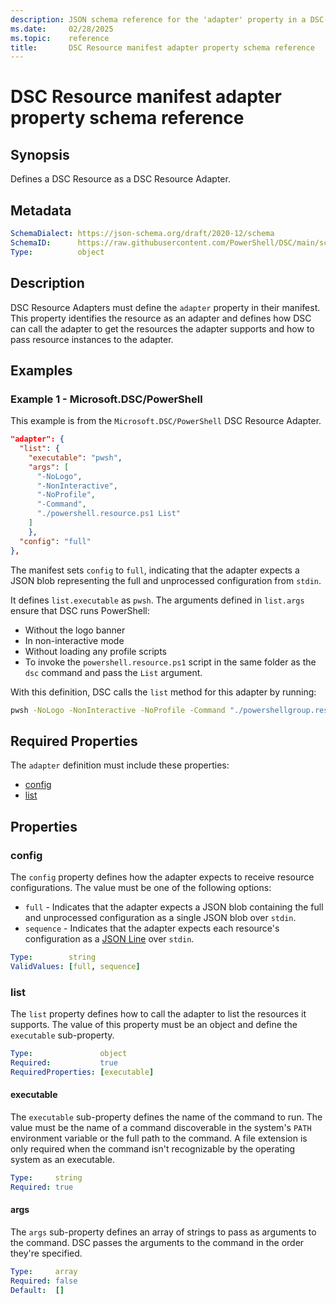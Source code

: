 ```yaml
---
description: JSON schema reference for the 'adapter' property in a DSC Resource manifest
ms.date:     02/28/2025
ms.topic:    reference
title:       DSC Resource manifest adapter property schema reference
---
```


# DSC Resource manifest adapter property schema reference

## Synopsis

Defines a DSC Resource as a DSC Resource Adapter.

## Metadata

```yaml
SchemaDialect: https://json-schema.org/draft/2020-12/schema
SchemaID:      https://raw.githubusercontent.com/PowerShell/DSC/main/schemas/v3.0.0/resource/manifest.adapter.json
Type:          object
```

## Description

DSC Resource Adapters must define the `adapter` property in their manifest. This property
identifies the resource as an adapter and defines how DSC can call the adapter to get the resources
the adapter supports and how to pass resource instances to the adapter.

## Examples

### Example 1 - Microsoft.DSC/PowerShell

This example is from the `Microsoft.DSC/PowerShell` DSC Resource Adapter.

```json
"adapter": {
  "list": {
    "executable": "pwsh",
    "args": [
      "-NoLogo",
      "-NonInteractive",
      "-NoProfile",
      "-Command",
      "./powershell.resource.ps1 List"
    ]
    },
  "config": "full"
},
```

The manifest sets `config` to `full`, indicating that the adapter expects a JSON blob representing
the full and unprocessed configuration from `stdin`.

It defines `list.executable` as `pwsh`. The arguments defined in `list.args` ensure that DSC runs
PowerShell:

- Without the logo banner
- In non-interactive mode
- Without loading any profile scripts
- To invoke the `powershell.resource.ps1` script in the same folder as the `dsc` command and
  pass the `List` argument.

With this definition, DSC calls the `list` method for this adapter by running:

```sh
pwsh -NoLogo -NonInteractive -NoProfile -Command "./powershellgroup.resource.ps1 List"
```

## Required Properties

The `adapter` definition must include these properties:

- [config](#config)
- [list](#list)

## Properties

### config

The `config` property defines how the adapter expects to receive resource configurations. The
value must be one of the following options:

- `full` - Indicates that the adapter expects a JSON blob containing the full and unprocessed
  configuration as a single JSON blob over `stdin`.
- `sequence` - Indicates that the adapter expects each resource's configuration as a
  [JSON Line][01] over `stdin`.

```yaml
Type:        string
ValidValues: [full, sequence]
```

### list

The `list` property defines how to call the adapter to list the resources it supports. The value
of this property must be an object and define the `executable` sub-property.

```yaml
Type:               object
Required:           true
RequiredProperties: [executable]
```

#### executable

The `executable` sub-property defines the name of the command to run. The value must be the name of
a command discoverable in the system's `PATH` environment variable or the full path to the command.
A file extension is only required when the command isn't recognizable by the operating system as an
executable.

```yaml
Type:     string
Required: true
```

#### args

The `args` sub-property defines an array of strings to pass as arguments to the command. DSC passes
the arguments to the command in the order they're specified.

```yaml
Type:     array
Required: false
Default:  []
```

[01]: https://jsonlines.org/
